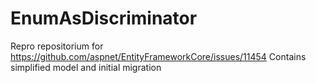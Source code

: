 # EnumAsDiscriminator

Repro repositorium for https://github.com/aspnet/EntityFrameworkCore/issues/11454
Contains simplified model and initial migration
